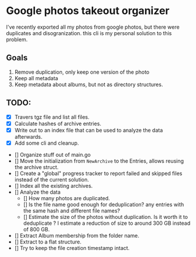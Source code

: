 # Google photos takeout organizer

I've recently exported all my photos from google photos, but there were duplicates and disogranization. this cli is my
personal solution to this problem.

## Goals

1. Remove duplication, only keep one version of the photo
2. Keep all metadata
3. Keep metadata about albums, but not as directory structures.

## TODO:

* [x] Travers tgz file and list all files.
* [x] Calculate hashes of archive entries.
* [x] Write out to an index file that can be used to analyze the data afterwards.
* [x] Add some cli and cleanup.
* [] Organize stuff out of main.go
* [] Move the initialization from `NewArchive` to the Entries, allows reusing the archive struct.
* [] Create a "global" progress tracker to report failed and skipped files instead of the current solution.
* [] Index all the existing archives.
* [] Analyze the data
    * [] How many photos are duplicated.
    * [] Is the file name good enough for deduplication? any entries with the same hash and different file names?
    * [] Estimate the size of the photos without duplication. Is it worth it to deduplicate ? I estimate a reduction of
      size to around 300 GB instead of 800 GB.
* [] Extract Album membership from the folder name.
* [] Extract to a flat structure.
* [] Try to keep the file creation timestamp intact.

